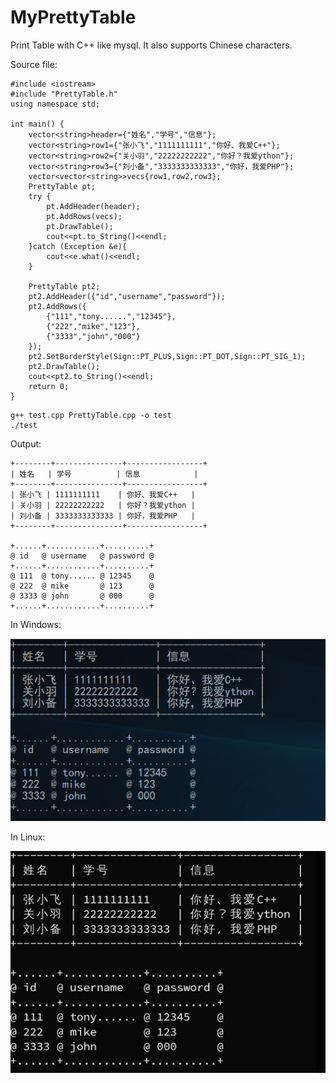 # MyPrettyTable
Print Table with C++ like mysql.
It also supports Chinese characters.

Source file:
```
#include <iostream>
#include "PrettyTable.h"
using namespace std;

int main() {
    vector<string>header={"姓名","学号","信息"};
    vector<string>row1={"张小飞","1111111111","你好、我爱C++"};
    vector<string>row2={"关小羽","22222222222","你好？我爱ython"};
    vector<string>row3={"刘小备","3333333333333","你好，我爱PHP"};
    vector<vector<string>>vecs{row1,row2,row3};
    PrettyTable pt;
    try {
        pt.AddHeader(header);
        pt.AddRows(vecs);
        pt.DrawTable();
        cout<<pt.to_String()<<endl;
    }catch (Exception &e){
        cout<<e.what()<<endl;
    }
   
    PrettyTable pt2;
    pt2.AddHeader({"id","username","password"});
    pt2.AddRows({
        {"111","tony......","12345"},
        {"222","mike","123"},
        {"3333","john","000"}
    });
    pt2.SetBorderStyle(Sign::PT_PLUS,Sign::PT_DOT,Sign::PT_SIG_1);
    pt2.DrawTable();
    cout<<pt2.to_String()<<endl;
    return 0;
}

```

```
g++ test.cpp PrettyTable.cpp -o test
./test
```
Output:
```
+--------+---------------+-----------------+
| 姓名   | 学号          | 信息            |
+--------+---------------+-----------------+
| 张小飞 | 1111111111    | 你好、我爱C++   |
| 关小羽 | 22222222222   | 你好？我爱ython |
| 刘小备 | 3333333333333 | 你好，我爱PHP   |
+--------+---------------+-----------------+

+......+............+..........+
@ id   @ username   @ password @
+......+............+..........+
@ 111  @ tony...... @ 12345    @
@ 222  @ mike       @ 123      @
@ 3333 @ john       @ 000      @
+......+............+..........+

```

In Windows:

![image](https://github.com/josexy/MyPrettyTable/blob/master/photo_windows.png)

In Linux:

![image](https://github.com/josexy/MyPrettyTable/blob/master/photo_linux.png)

